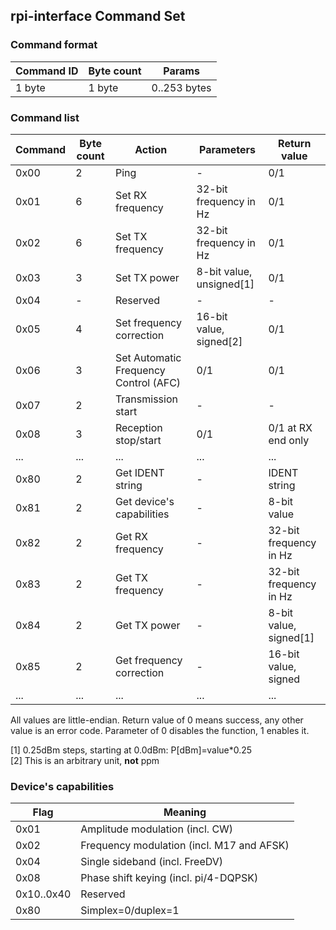 ## rpi-interface Command Set

### Command format

| Command ID | Byte count | Params       |
|------------|------------|--------------|
| 1 byte     | 1 byte     | 0..253 bytes |

### Command list

| Command | Byte count | Action                                | Parameters                | Return value            |
|---------|------------|---------------------------------------|---------------------------|-------------------------|
| 0x00    | 2          | Ping                                  | -                         | 0/1                     |
| 0x01    | 6          | Set RX frequency                      | 32-bit frequency in Hz    | 0/1                     |
| 0x02    | 6          | Set TX frequency                      | 32-bit frequency in Hz    | 0/1                     |
| 0x03    | 3          | Set TX power                          | 8-bit value, unsigned[1]  | 0/1                     |
| 0x04    | -          | Reserved                              | -                         | -                       |
| 0x05    | 4          | Set frequency correction              | 16-bit value, signed[2]   | 0/1                     |
| 0x06    | 3          | Set Automatic Frequency Control (AFC) | 0/1                       | 0/1                     |
| 0x07    | 2          | Transmission start                    | -                         | -                       |
| 0x08    | 3          | Reception stop/start                  | 0/1                       | 0/1 at RX end only      |
| ...     | ...        | ...                                   | ...                       | ...                     |
| 0x80    | 2          | Get IDENT string                      | -                         | IDENT string            |
| 0x81    | 2          | Get device's capabilities             | -                         | 8-bit value             |
| 0x82    | 2          | Get RX frequency                      | -                         | 32-bit frequency in Hz  |
| 0x83    | 2          | Get TX frequency                      | -                         | 32-bit frequency in Hz  |
| 0x84    | 2          | Get TX power                          | -                         | 8-bit value, signed[1]  |
| 0x85    | 2          | Get frequency correction              | -                         | 16-bit value, signed    |
| ...     | ...        | ...                                   | ...                       | ...                     |

All values are little-endian. Return value of 0 means success, any other value is an error code.
Parameter of 0 disables the function, 1 enables it.

[1] 0.25dBm steps, starting at 0.0dBm: P[dBm]=value*0.25<br>
[2] This is an arbitrary unit, **not** ppm<br>

### Device's capabilities

| Flag       | Meaning                                     |
|------------|---------------------------------------------|
| 0x01       | Amplitude modulation (incl. CW)             |
| 0x02       | Frequency modulation (incl. M17 and AFSK)   |
| 0x04       | Single sideband (incl. FreeDV)              |
| 0x08       | Phase shift keying (incl. pi/4-DQPSK)       |
| 0x10..0x40 | Reserved                                    |
| 0x80       | Simplex=0/duplex=1                          |
